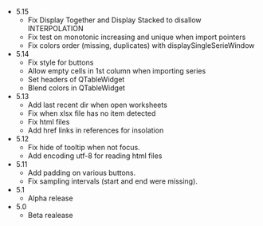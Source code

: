  * 5.15
   * Fix Display Together and Display Stacked to disallow INTERPOLATION
   * Fix test on monotonic increasing and unique when import pointers
   * Fix colors order (missing, duplicates) with displaySingleSerieWindow
 * 5.14
   * Fix style for buttons
   * Allow empty cells in 1st column when importing series
   * Set headers of QTableWidget
   * Blend colors in QTableWidget
 * 5.13
   * Add last recent dir when open worksheets
   * Fix when xlsx file has no item detected
   * Fix html files
   * Add href links in references for insolation
 * 5.12
   * Fix hide of tooltip when not focus.
   * Add encoding utf-8 for reading html files
 * 5.11
   * Add padding on various buttons.
   * Fix sampling intervals (start and end were missing).
 * 5.1
   * Alpha release 
 * 5.0
   * Beta realease 
